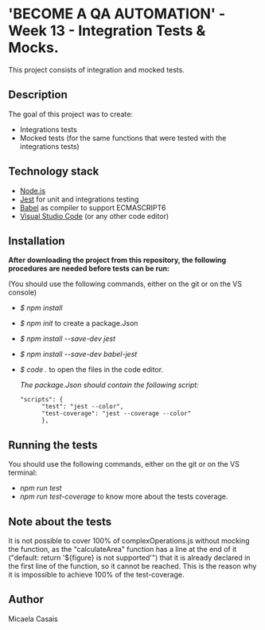 # 'BECOME A QA AUTOMATION' - Week 13 - Integration Tests & Mocks.

This project consists of integration and mocked tests.

## Description
 The goal of this project was to create:
* Integrations tests
* Mocked tests (for the same functions that were tested with the integrations tests)

## Technology stack 
* [Node.js](https://nodejs.org/es/docs/) 
* [Jest](https://jestjs.io/docs/getting-started) for unit and integrations testing 
* [Babel](https://babeljs.io/docs/en/) as compiler to support ECMASCRIPT6
* [Visual Studio Code](https://code.visualstudio.com/) (or any other code editor)

## Installation
**After downloading the project from this repository, the following procedures are needed before tests can be run:**

 (You should use the following commands, either on the git or on the VS console)

* *$ npm install*
* *$ npm init* to create a package.Json
* *$ npm install --save-dev jest*
* *$ npm install --save-dev babel-jest*
* *$ code .* to open the files in the code editor.

    *The package.Json should contain the following script:*

      "scripts": {
            "test": "jest --color",
            "test-coverage": "jest --coverage --color"
            },

## Running the tests

You should use the following commands, either on the git or on the VS terminal:

* *npm run test*
* *npm run test-coverage* to know more about the tests coverage.

## Note about the tests
It is not possible to cover 100% of complexOperations.js without mocking the function, as the "calculateArea" function has a line at the end of it ("default: return '${figure} is not supported'") that it is already declared in the first line of the function, so it cannot be reached. This is the reason why it is impossible to achieve 100% of the test-coverage.

## Author
Micaela Casais

